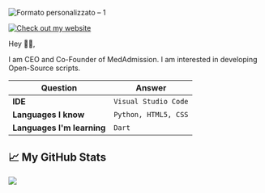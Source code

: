 ![Formato personalizzato – 1](https://user-images.githubusercontent.com/77266772/140807171-2da23004-39ef-472d-941b-591a8013d229.jpg)



[![Check out my website](https://img.shields.io/badge/my-site-orange)](www.medadmission.it)




Hey 👋🏻,

I am CEO and Co-Founder of MedAdmission. I am interested in developing Open-Source scripts.



Question | Answer
--- | --- 
**IDE**  | `Visual Studio Code`
**Languages I know**  | `Python, HTML5, CSS`
**Languages I'm learning** | `Dart`


## &#x1f4c8; My GitHub Stats

<a href="https://github.com/bacchilega/bacchilega">
  <img align="center" src="https://github-readme-stats.vercel.app/api/top-langs/?username=bacchilega&hide=java,html&title_color=000000&text_color=000000" />
</a>

